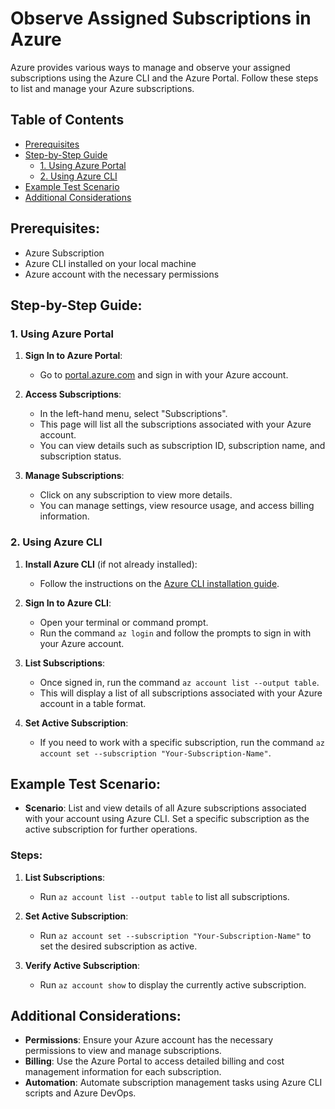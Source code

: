 # Observe Assigned Subscriptions in Azure

Azure provides various ways to manage and observe your assigned subscriptions using the Azure CLI and the Azure Portal. Follow these steps to list and manage your Azure subscriptions.

## Table of Contents
- [Prerequisites](#prerequisites)
- [Step-by-Step Guide](#step-by-step-guide)
  - [1. Using Azure Portal](#1-using-azure-portal)
  - [2. Using Azure CLI](#2-using-azure-cli)
- [Example Test Scenario](#example-test-scenario)
- [Additional Considerations](#additional-considerations)

## Prerequisites:
- Azure Subscription
- Azure CLI installed on your local machine
- Azure account with the necessary permissions

## Step-by-Step Guide:

### 1. Using Azure Portal

1. **Sign In to Azure Portal**:
   - Go to [portal.azure.com](https://portal.azure.com/) and sign in with your Azure account.

2. **Access Subscriptions**:
   - In the left-hand menu, select "Subscriptions".
   - This page will list all the subscriptions associated with your Azure account.
   - You can view details such as subscription ID, subscription name, and subscription status.

3. **Manage Subscriptions**:
   - Click on any subscription to view more details.
   - You can manage settings, view resource usage, and access billing information.

### 2. Using Azure CLI

1. **Install Azure CLI** (if not already installed):
   - Follow the instructions on the [Azure CLI installation guide](https://learn.microsoft.com/en-us/cli/azure/install-azure-cli).

2. **Sign In to Azure CLI**:
   - Open your terminal or command prompt.
   - Run the command `az login` and follow the prompts to sign in with your Azure account.

3. **List Subscriptions**:
   - Once signed in, run the command `az account list --output table`.
   - This will display a list of all subscriptions associated with your Azure account in a table format.

4. **Set Active Subscription**:
   - If you need to work with a specific subscription, run the command `az account set --subscription "Your-Subscription-Name"`.

## Example Test Scenario:

- **Scenario**: List and view details of all Azure subscriptions associated with your account using Azure CLI. Set a specific subscription as the active subscription for further operations.

### Steps:

1. **List Subscriptions**:
   - Run `az account list --output table` to list all subscriptions.

2. **Set Active Subscription**:
   - Run `az account set --subscription "Your-Subscription-Name"` to set the desired subscription as active.

3. **Verify Active Subscription**:
   - Run `az account show` to display the currently active subscription.

## Additional Considerations:

- **Permissions**: Ensure your Azure account has the necessary permissions to view and manage subscriptions.
- **Billing**: Use the Azure Portal to access detailed billing and cost management information for each subscription.
- **Automation**: Automate subscription management tasks using Azure CLI scripts and Azure DevOps.
